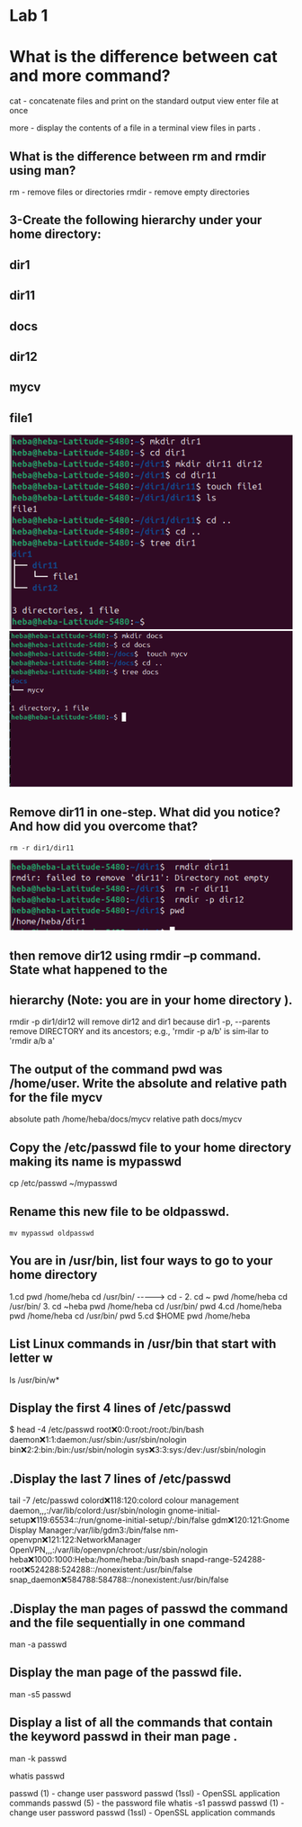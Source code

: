 # Lab 1
#  What is the difference between cat and more command?
  cat - concatenate files and print on the standard output view enter file at once 
 
 more - display the contents of a file in a terminal view files in parts .

  ## What is the difference between rm and rmdir using man? 

  rm - remove files or directories
  rmdir - remove empty directories 
 ## 3-Create the following hierarchy under your home directory: 
 ## dir1
 ## dir11
 ## docs
 ## dir12
 ## mycv
 ## file1

  ![question1](https://github.com/heba-eldeabes/Red-Hat-Administration-I/blob/main/images/Screenshot%20from%202025-08-19%2015-10-55.png)
![Question2](https://github.com/heba-eldeabes/Red-Hat-Administration-I/blob/main/images/Screenshot%20from%202025-08-19%2015-32-07.png)

## Remove dir11 in one-step. What did you notice? And how did you overcome that? 
    rm -r dir1/dir11  

![Question1](https://github.com/heba-eldeabes/Red-Hat-Administration-I/blob/main/images/Screenshot%20from%202025-07-31%2023-08-06.png) 

 ## then remove dir12 using rmdir –p command. State what happened to the
 ## hierarchy (Note: you are in your home directory ). 
 rmdir -p  dir1/dir12
will remove dir12 and dir1 because dir1 
 -p, --parents 
   remove DIRECTORY and its ancestors; e.g., 'rmdir -p a/b' is sim‐ilar to 'rmdir a/b a'  
  ## The output of the command pwd was /home/user. Write the absolute and relative path for the file mycv 
  absolute  path   /home/heba/docs/mycv
 relative path    docs/mycv
              
  ## Copy the /etc/passwd file to your home directory making its name is mypasswd
  cp /etc/passwd ~/mypasswd 
  ##  Rename this new file to be oldpasswd. 
    mv mypasswd oldpasswd 
 ## You are in /usr/bin, list four ways to go to your home directory 

 1.cd
pwd
/home/heba
 cd /usr/bin/   -----> cd -
2. cd ~ 
pwd
/home/heba
 cd /usr/bin/
3. cd ~heba
  pwd
  /home/heba
 cd /usr/bin/
pwd
4.cd /home/heba
 pwd
/home/heba
cd /usr/bin/
pwd
5.cd $HOME
pwd
/home/heba 
 ## List Linux commands in /usr/bin that start with letter w 
  ls /usr/bin/w* 
  ## Display the first 4 lines of /etc/passwd
  $ head -4 /etc/passwd
root:x:0:0:root:/root:/bin/bash
daemon:x:1:1:daemon:/usr/sbin:/usr/sbin/nologin
bin:x:2:2:bin:/bin:/usr/sbin/nologin
sys:x:3:3:sys:/dev:/usr/sbin/nologin
## .Display the last 7 lines of /etc/passwd 
tail -7 /etc/passwd
  colord:x:118:120:colord colour management daemon,,,:/var/lib/colord:/usr/sbin/nologin
gnome-initial-setup:x:119:65534::/run/gnome-initial-setup/:/bin/false
gdm:x:120:121:Gnome Display Manager:/var/lib/gdm3:/bin/false
nm-openvpn:x:121:122:NetworkManager OpenVPN,,,:/var/lib/openvpn/chroot:/usr/sbin/nologin
heba:x:1000:1000:Heba:/home/heba:/bin/bash
snapd-range-524288-root:x:524288:524288::/nonexistent:/usr/bin/false
snap_daemon:x:584788:584788::/nonexistent:/usr/bin/false 
 ## .Display the man pages of passwd the command and the file sequentially in one command 
 man -a passwd 
  ## Display the man  page of the passwd file. 
   man -s5 passwd  
 
  ## Display a list of all the commands that contain the keyword passwd in their man page  .
   man -k passwd

whatis passwd

passwd (1)           - change user password
passwd (1ssl)        - OpenSSL application commands
passwd (5)           - the password file
whatis -s1 passwd 
passwd (1)           - change user password
passwd (1ssl)        - OpenSSL application commands

 
